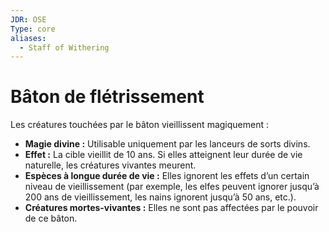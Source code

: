 ```yaml
---
JDR: OSE
Type: core
aliases:
  - Staff of Withering
---
```

# Bâton de flétrissement

Les créatures touchées par le bâton vieillissent magiquement :

- **Magie divine :** Utilisable uniquement par les lanceurs de sorts divins.
- **Effet :** La cible vieillit de 10 ans. Si elles atteignent leur durée de vie naturelle, les créatures vivantes meurent.
- **Espèces à longue durée de vie :** Elles ignorent les effets d’un certain niveau de vieillissement (par exemple, les elfes peuvent ignorer jusqu’à 200 ans de vieillissement, les nains ignorent jusqu’à 50 ans, etc.).
- **Créatures mortes-vivantes :** Elles ne sont pas affectées par le pouvoir de ce bâton.